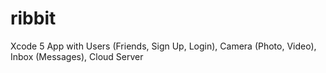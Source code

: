 ribbit
======

Xcode 5 App with Users (Friends, Sign Up, Login), Camera (Photo, Video), Inbox (Messages), Cloud Server
